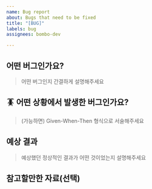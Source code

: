 ```yaml
---
name: Bug report
about: Bugs that need to be fixed
title: "[BUG]"
labels: bug
assignees: bombo-dev

---
```


## 어떤 버그인가요?

> 어떤 버그인지 간결하게 설명해주세요

## 🪳 어떤 상황에서 발생한 버그인가요?

> (가능하면) Given-When-Then 형식으로 서술해주세요

## 예상 결과

> 예상했던 정상적인 결과가 어떤 것이었는지 설명해주세요

## 참고할만한 자료(선택)
